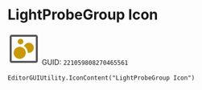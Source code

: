 # LightProbeGroup Icon
![](/img/LightProbeGroup%20Icon.png)
GUID: `221059808270465561`
```
EditorGUIUtility.IconContent("LightProbeGroup Icon")
```
